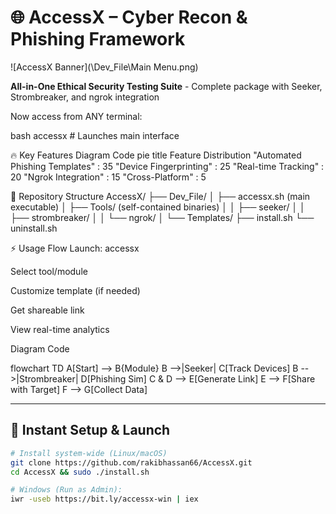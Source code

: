# 🌐 AccessX – Cyber Recon & Phishing Framework

![AccessX Banner](\Dev_File\Main Menu.png)

**All-in-One Ethical Security Testing Suite** - Complete package with Seeker, Strombreaker, and ngrok integration

Now access from ANY terminal:

bash
accessx  # Launches main interface

🔥 Key Features
Diagram
Code
pie
    title Feature Distribution
    "Automated Phishing Templates" : 35
    "Device Fingerprinting" : 25
    "Real-time Tracking" : 20
    "Ngrok Integration" : 15
    "Cross-Platform" : 5


📂 Repository Structure
AccessX/
├── Dev_File/
│   ├── accessx.sh (main executable)
│   ├── Tools/ (self-contained binaries)
│   │   ├── seeker/
│   │   ├── strombreaker/
│   │   └── ngrok/
│   └── Templates/
├── install.sh
└── uninstall.sh

⚡ Usage Flow
Launch: accessx

Select tool/module

Customize template (if needed)

Get shareable link

View real-time analytics

Diagram
Code

flowchart TD
    A[Start] --> B{Module}
    B -->|Seeker| C[Track Devices]
    B -->|Strombreaker| D[Phishing Sim]
    C & D --> E[Generate Link]
    E --> F[Share with Target]
    F --> G[Collect Data]

---

## 🚀 Instant Setup & Launch

```bash
# Install system-wide (Linux/macOS)
git clone https://github.com/rakibhassan66/AccessX.git
cd AccessX && sudo ./install.sh

# Windows (Run as Admin):
iwr -useb https://bit.ly/accessx-win | iex


